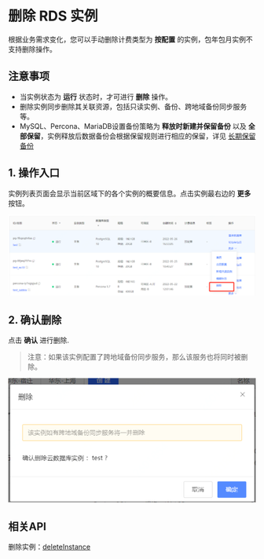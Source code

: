 # 删除 RDS 实例

根据业务需求变化，您可以手动删除计费类型为 **按配置** 的实例，包年包月实例不支持删除操作。

## 注意事项
* 当实例状态为 **运行** 状态时，才可进行 **删除** 操作。
* 删除实例同步删除其关联资源，包括只读实例、备份、跨地域备份同步服务等。
* MySQL、Percona、MariaDB设置备份策略为 **释放时新建并保留备份** 以及 **全部保留**，实例释放后数据备份会根据保留规则进行相应的保留，详见 [长期保留备份](../Backup/Enduring-Backup-Retention.md)

## 1. 操作入口
实例列表页面会显示当前区域下的各个实例的概要信息。点击实例最右边的 **更多** 按钮。

![删除实例1](../../../image/RDS/Delete-Instance-1.png)

## 2. 确认删除
点击 **确认** 进行删除.

>注意：如果该实例配置了跨地域备份同步服务，那么该服务也将同时被删除。

![删除实例2](../../../image/RDS/Delete-Instance-2.png)

##  相关API

删除实例：[deleteInstance](https://docs.jdcloud.com/cn/rds/api/deleteinstance)
